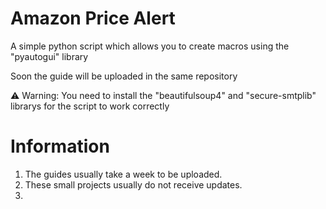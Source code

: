# Amazon Price Alert
A simple python script which allows you to create macros using the "pyautogui" library

Soon the guide will be uploaded in the same repository

⚠ Warning: You need to install the "beautifulsoup4" and "secure-smtplib" librarys for the script to work correctly

# Information
1) The guides usually take a week to be uploaded.
2) These small projects usually do not receive updates.
3) 
